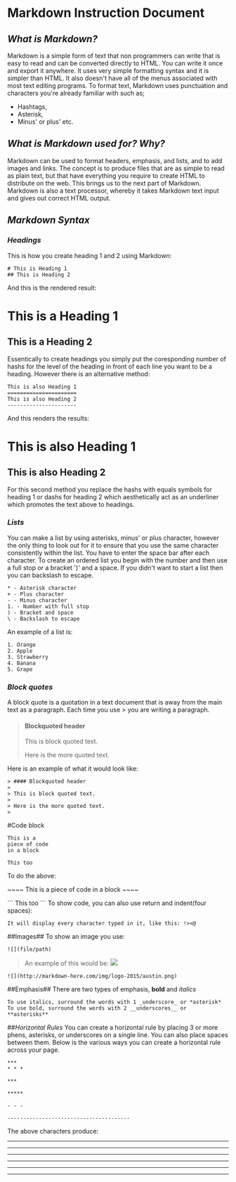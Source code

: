 # **Markdown Instruction Document**
## *What is Markdown?*
Markdown is a simple form of text that non programmers can write that is easy to read and can be converted directly to HTML. 
You can write it once and export it anywhere. It uses very simple formatting syntax and it is simpler than HTML. 
It also doesn't have all of the menus associated with most text editing programs. To format text, Markdown uses punctuation
and characters you're already familiar with such as; 
- Hashtags, 
- Asterisk, 
- Minus' or plus' etc. 

## *What is Markdown used for? Why?*
Markdown can be used to format headers, emphasis, and lists, and to add images and links. The concept is to produce files that are as simple to read as plain text, but that have everything you require to create HTML to distribute on the web. This brings us to the next part of Markdown. Markdown is also a text processor, whereby it takes Markdown text input and gives out correct HTML output.

## *Markdown Syntax*
### *Headings*
This is how you create heading 1 and 2 using Markdown:
```
# This is Heading 1
## This is Heading 2
```
And this is the rendered result:
# This is a Heading 1
## This is a Heading 2
Essentically to create headings you simply put the coresponding number of hashs for the level of the heading in front of each line you want to be a heading. However there is an alternative method:
```
This is also Heading 1
======================
This is also Heading 2
----------------------
```
And this renders the results:

This is also Heading 1
======================
This is also Heading 2
----------------------
For this second method you replace the hashs with equals symbols for heading 1 or dashs for heading 2 which aesthetically act as an underliner which promotes the text above to headings.

### *Lists*
You can make a list by using asterisks, minus' or plus character, however the only thing to look out for it to ensure that you use the same character consistently within the list. You have to enter the space bar after each character. To create an ordered list you begin with the number and then use a full stop or a bracket  ')' and a space. If you didn't want to start a list then you can backslash to escape. 
``` 
* - Asterisk character 
+ - Plus character 
- - Minus character 
1. - Number with full stop 
) - Bracket and space 
\ - Backslash to escape 
```
An example of a list is: 
```
1. Orange 
2. Apple
3. Strawberry 
4. Banana 
5. Grape
```

### *Block quotes*

A block quote is a quotation in a text document that is away from the main text as a paragraph. Each time you use > you are writing a paragraph.

> #### Blockquoted header
>
> This is block quoted text.
>
> Here is the more quoted text.
> 

Here is an example of what it would look like:
```
> #### Blockquoted header
>
> This is block quoted text.
>
> Here is the more quoted text.
> 
```
#Code block

~~~~
This is a 
piece of code 
in a block
~~~~

```
This too
```

To do the above: 

\~~~~
This is a 
piece of code 
in a block
\~~~~

\```
This too
\```
To show code, you can also use return and indent(four spaces):

	It will display every character typed in it, like this: !><@
##Images##
To show an image you use:

	![](file/path)
>An example of this would be:
![](http://markdown-here.com/img/logo-2015/austin.png)

	![](http://markdown-here.com/img/logo-2015/austin.png)

##Emphasis##
There are two types of emphasis, __bold__ and _italics_

	To use italics, surround the words with 1 _underscore_ or *asterisk*
	To use bold, surround the words with 2 __underscores__ or **asterisks**
	

##*Horizontal Rules*
You can create a horizontal rule by placing 3 or more phens, asterisks, or underscores on a single line. You can also place spaces between them. Below is the various ways you can create a horizontal rule across your page.

	***
	* * *

	***

	*****

	- - -

	---------------------------------------

The above characters produce:

***
* * *

***

*****

- - -

---------------------------------------

